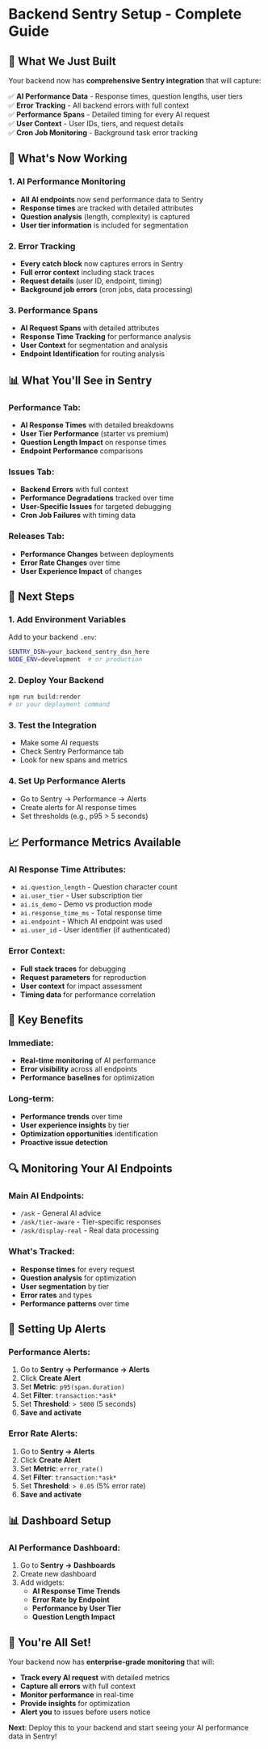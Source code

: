 # Backend Sentry Setup - Complete Guide

## 🎯 What We Just Built

Your backend now has **comprehensive Sentry integration** that will capture:

✅ **AI Performance Data** - Response times, question lengths, user tiers  
✅ **Error Tracking** - All backend errors with full context  
✅ **Performance Spans** - Detailed timing for every AI request  
✅ **User Context** - User IDs, tiers, and request details  
✅ **Cron Job Monitoring** - Background task error tracking  

## 🚀 What's Now Working

### **1. AI Performance Monitoring**
- **All AI endpoints** now send performance data to Sentry
- **Response times** are tracked with detailed attributes
- **Question analysis** (length, complexity) is captured
- **User tier information** is included for segmentation

### **2. Error Tracking**
- **Every catch block** now captures errors in Sentry
- **Full error context** including stack traces
- **Request details** (user ID, endpoint, timing)
- **Background job errors** (cron jobs, data processing)

### **3. Performance Spans**
- **AI Request Spans** with detailed attributes
- **Response Time Tracking** for performance analysis
- **User Context** for segmentation and analysis
- **Endpoint Identification** for routing analysis

## 📊 What You'll See in Sentry

### **Performance Tab:**
- **AI Response Times** with detailed breakdowns
- **User Tier Performance** (starter vs premium)
- **Question Length Impact** on response times
- **Endpoint Performance** comparisons

### **Issues Tab:**
- **Backend Errors** with full context
- **Performance Degradations** tracked over time
- **User-Specific Issues** for targeted debugging
- **Cron Job Failures** with timing data

### **Releases Tab:**
- **Performance Changes** between deployments
- **Error Rate Changes** over time
- **User Experience Impact** of changes

## 🔧 Next Steps

### **1. Add Environment Variables**
Add to your backend `.env`:
```bash
SENTRY_DSN=your_backend_sentry_dsn_here
NODE_ENV=development  # or production
```

### **2. Deploy Your Backend**
```bash
npm run build:render
# or your deployment command
```

### **3. Test the Integration**
- Make some AI requests
- Check Sentry Performance tab
- Look for new spans and metrics

### **4. Set Up Performance Alerts**
- Go to Sentry → Performance → Alerts
- Create alerts for AI response times
- Set thresholds (e.g., p95 > 5 seconds)

## 📈 Performance Metrics Available

### **AI Response Time Attributes:**
- `ai.question_length` - Question character count
- `ai.user_tier` - User subscription tier
- `ai.is_demo` - Demo vs production mode
- `ai.response_time_ms` - Total response time
- `ai.endpoint` - Which AI endpoint was used
- `ai.user_id` - User identifier (if authenticated)

### **Error Context:**
- **Full stack traces** for debugging
- **Request parameters** for reproduction
- **User context** for impact assessment
- **Timing data** for performance correlation

## 🎯 Key Benefits

### **Immediate:**
- **Real-time monitoring** of AI performance
- **Error visibility** across all endpoints
- **Performance baselines** for optimization

### **Long-term:**
- **Performance trends** over time
- **User experience insights** by tier
- **Optimization opportunities** identification
- **Proactive issue detection**

## 🔍 Monitoring Your AI Endpoints

### **Main AI Endpoints:**
- `/ask` - General AI advice
- `/ask/tier-aware` - Tier-specific responses
- `/ask/display-real` - Real data processing

### **What's Tracked:**
- **Response times** for every request
- **Question analysis** for optimization
- **User segmentation** by tier
- **Error rates** and types
- **Performance patterns** over time

## 🚨 Setting Up Alerts

### **Performance Alerts:**
1. Go to **Sentry → Performance → Alerts**
2. Click **Create Alert**
3. Set **Metric**: `p95(span.duration)`
4. Set **Filter**: `transaction:*ask*`
5. Set **Threshold**: `> 5000` (5 seconds)
6. **Save and activate**

### **Error Rate Alerts:**
1. Go to **Sentry → Alerts**
2. Click **Create Alert**
3. Set **Metric**: `error_rate()`
4. Set **Filter**: `transaction:*ask*`
5. Set **Threshold**: `> 0.05` (5% error rate)
6. **Save and activate**

## 📊 Dashboard Setup

### **AI Performance Dashboard:**
1. Go to **Sentry → Dashboards**
2. Create new dashboard
3. Add widgets:
   - **AI Response Time Trends**
   - **Error Rate by Endpoint**
   - **Performance by User Tier**
   - **Question Length Impact**

## 🎉 You're All Set!

Your backend now has **enterprise-grade monitoring** that will:

- **Track every AI request** with detailed metrics
- **Capture all errors** with full context
- **Monitor performance** in real-time
- **Provide insights** for optimization
- **Alert you** to issues before users notice

**Next**: Deploy this to your backend and start seeing your AI performance data in Sentry!
